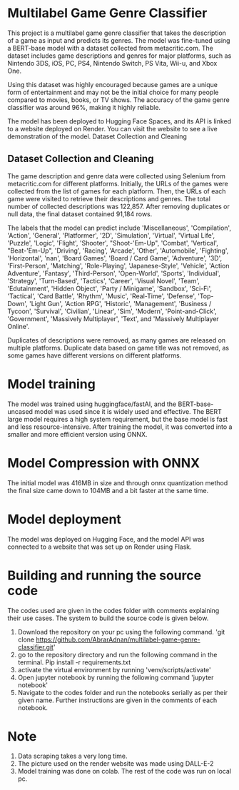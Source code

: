 # Multilabel Game Genre Classifier

This project is a multilabel game genre classifier that takes the description of a game as input and predicts its genres. The model was fine-tuned using a BERT-base model with a dataset collected from metacritic.com. The dataset includes game descriptions and genres for major platforms, such as Nintendo 3DS, iOS, PC, PS4, Nintendo Switch, PS Vita, Wii-u, and Xbox One.

Using this dataset was highly encouraged because games are a unique form of entertainment and may not be the initial choice for many people compared to movies, books, or TV shows. The accuracy of the game genre classifier was around 96%, making it highly reliable.

The model has been deployed to Hugging Face Spaces, and its API is linked to a website deployed on Render. You can visit the website to see a live demonstration of the model.
Dataset Collection and Cleaning

## Dataset Collection and Cleaning

The game description and genre data were collected using Selenium from metacritic.com for different platforms. Initially, the URLs of the games were collected from the list of games for each platform. Then, the URLs of each game were visited to retrieve their descriptions and genres. The total number of collected descriptions was 122,857. After removing duplicates or null data, the final dataset contained 91,184 rows.

The labels that the model can predict include 'Miscellaneous', 'Compilation', 'Action', 'General', 'Platformer', '2D', 'Simulation', 'Virtual', 'Virtual Life', 'Puzzle', 'Logic', 'Flight', 'Shooter', "Shoot-'Em-Up", 'Combat', 'Vertical', "Beat-'Em-Up", 'Driving', 'Racing', 'Arcade', 'Other', 'Automobile', 'Fighting', 'Horizontal', 'nan', 'Board Games', 'Board / Card Game', 'Adventure', '3D', 'First-Person', 'Matching', 'Role-Playing', 'Japanese-Style', 'Vehicle', 'Action Adventure', 'Fantasy', 'Third-Person', 'Open-World', 'Sports', 'Individual', 'Strategy', 'Turn-Based', 'Tactics', 'Career', 'Visual Novel', 'Team', 'Edutainment', 'Hidden Object', 'Party / Minigame', 'Sandbox', 'Sci-Fi', 'Tactical', 'Card Battle', 'Rhythm', 'Music', 'Real-Time', 'Defense', 'Top-Down', 'Light Gun', 'Action RPG', 'Historic', 'Management', 'Business / Tycoon', 'Survival', 'Civilian', 'Linear', 'Sim', 'Modern', 'Point-and-Click', 'Government', 'Massively Multiplayer', 'Text', and 'Massively Multiplayer Online'.

Duplicates of descriptions were removed, as many games are released on multiple platforms. Duplicate data based on game title was not removed, as some games have different versions on different platforms.

# Model training
The model was trained using huggingface/fastAI, and the BERT-base-uncased model was used since it is widely used and effective. The BERT large model requires a high system requirement, but the base model is fast and less resource-intensive. After training the model, it was converted into a smaller and more efficient version using ONNX.

# Model Compression with ONNX
The initial model was 416MB in size and through onnx quantization method the final size came down to 104MB and a bit faster at the same time.

# Model deployment
The model was deployed on Hugging Face, and the model API was connected to a website that was set up on Render using Flask.


# Building and running the source code

The codes used are given in the codes folder with comments explaining their use cases. The system to build the source code is given below.

1. Download the repository on your pc using the following command. 
'git clone https://github.com/AbrarAdnan/multilabel-game-genre-classifier.git'
2. go to the repository directory and run the following command in the terminal. Pip install -r requirements.txt
3. activate the virtual environment by running 'venv/scripts/activate'
4. Open jupyter notebook by running the following command 'jupyter notebook'
5. Navigate to the codes folder and run the notebooks serially as per their given name. Further instructions are given in the comments of each notebook.

# Note
1. Data scraping takes a very long time.
2. The picture used on the render website was made using DALL-E-2
3. Model training was done on colab. The rest of the code was run on local pc.